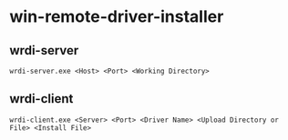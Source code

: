 # win-remote-driver-installer

## wrdi-server
```
wrdi-server.exe <Host> <Port> <Working Directory>
```

## wrdi-client
```
wrdi-client.exe <Server> <Port> <Driver Name> <Upload Directory or File> <Install File>
```
